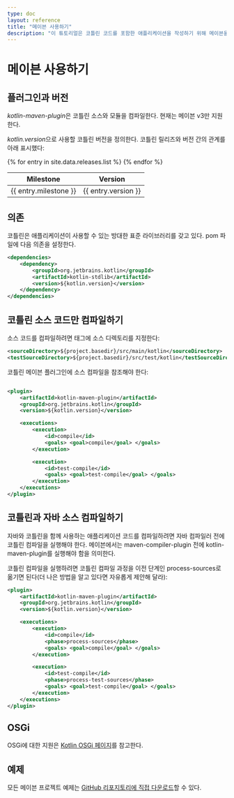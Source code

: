 ```yaml
---
type: doc
layout: reference
title: "메이븐 사용하기"
description: "이 튜토리얼은 코틀린 코드를 포함한 애플리케이션을 작성하기 위해 메이븐을 사용하는 여러 상황을 설명한다."
---
```


# 메이븐 사용하기

## 플러그인과 버전

*kotlin-maven-plugin*은 코틀린 소스와 모듈을 컴파일한다. 현재는 메이븐 v3만 지원한다.

*kotlin.version*으로 사용할 코틀린 버전을 정의한다. 코틀린 릴리즈와 버전 간의 관계를 아래 표시했다:

<table>
<thead>
<tr>
  <th>Milestone</th>
  <th>Version</th>
</tr>
</thead>
<tbody>
{% for entry in site.data.releases.list %}
<tr>
  <td>{{ entry.milestone }}</td>
  <td>{{ entry.version }}</td>
</tr>
{% endfor %}
</tbody>
</table>


## 의존

코틀린은 애플리케이션이 사용할 수 있는 방대한 표준 라이브러리를 갖고 있다.
pom 파일에 다음 의존을 설정한다.

``` xml
<dependencies>
    <dependency>
        <groupId>org.jetbrains.kotlin</groupId>
        <artifactId>kotlin-stdlib</artifactId>
        <version>${kotlin.version}</version>
    </dependency>
</dependencies>
```

## 코틀린 소스 코드만 컴파일하기

소스 코드를 컴파일하려면 <build> 태그에 소스 디렉토리를 지정한다:

``` xml
<sourceDirectory>${project.basedir}/src/main/kotlin</sourceDirectory>
<testSourceDirectory>${project.basedir}/src/test/kotlin</testSourceDirectory>
```

코틀린 메이븐 플러그인에 소스 컴파일을 참조해야 한다:

``` xml

<plugin>
    <artifactId>kotlin-maven-plugin</artifactId>
    <groupId>org.jetbrains.kotlin</groupId>
    <version>${kotlin.version}</version>

    <executions>
        <execution>
            <id>compile</id>
            <goals> <goal>compile</goal> </goals>
        </execution>

        <execution>
            <id>test-compile</id>
            <goals> <goal>test-compile</goal> </goals>
        </execution>
    </executions>
</plugin>
```

## 코틀린과 자바 소스 컴파일하기

자바와 코틀린을 함께 사용하는 애플리케이션 코드를 컴파일하려면 자바 컴파일러 전에 코틀린 컴파일을 실행해야 한다.
메이븐에서는 maven-compiler-plugin 전에 kotlin-maven-plugin를 실행해야 함을 의미한다.

코틀린 컴파일을 실행하려면 코틀린 컴파일 과정을 이전 단계인 process-sources로 옮기면 된다(더 나은 방법을 알고 있다면 자유롭게 제안해 달라):

``` xml
<plugin>
    <artifactId>kotlin-maven-plugin</artifactId>
    <groupId>org.jetbrains.kotlin</groupId>
    <version>${kotlin.version}</version>

    <executions>
        <execution>
            <id>compile</id>
            <phase>process-sources</phase>
            <goals> <goal>compile</goal> </goals>
        </execution>

        <execution>
            <id>test-compile</id>
            <phase>process-test-sources</phase>
            <goals> <goal>test-compile</goal> </goals>
        </execution>
    </executions>
</plugin>
```

## OSGi

OSGi에 대한 지원은 [Kotlin OSGi 페이지](kotlin-osgi.html)를 참고한다.

## 예제

모든 메이븐 프로젝트 예제는 [GitHub 리포지토리에 직접 다운로드](https://github.com/JetBrains/kotlin-examples/archive/master/maven.zip)할 수 있다.
